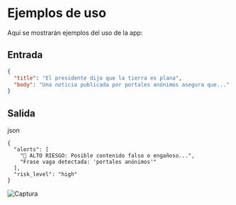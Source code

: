 # Ejemplos de uso

Aquí se mostrarán ejemplos del uso de la app:

## Entrada

```json
{
  "title": "El presidente dijo que la tierra es plana",
  "body": "Una noticia publicada por portales anónimos asegura que..."
}
```
## Salida
json
```
{
  "alerts": [
    "🔴 ALTO RIESGO: Posible contenido falso o engañoso...",
    "Frase vaga detectada: 'portales anónimos'"
  ],
  "risk_level": "high"
}
```

![Captura](screenshots/ejemplo1.png)